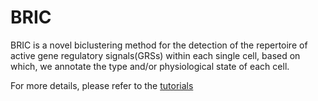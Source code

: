 # BRIC

BRIC is a novel biclustering method for the detection of the repertoire of active gene regulatory signals(GRSs) within each single cell, based on which, we annotate the type and/or physiological state of each cell.

For more details, please refer to the [tutorials](http://htmlpreview.github.io/?https://github.com/zy26/BRIC/blob/master/vignette/BRIC_Rpackage.html)
